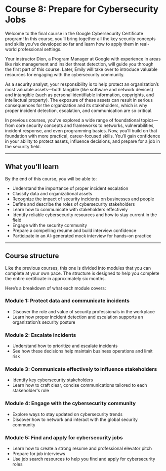 # **Course 8: Prepare for Cybersecurity Jobs**

Welcome to the final course in the Google Cybersecurity Certificate program! In this course, you’ll bring together all the key security concepts and skills you've developed so far and learn how to apply them in real-world professional settings.

Your instructor Dion, a Program Manager at Google with experience in areas like risk management and insider threat detection, will guide you through the first part of this course. Later, Emily will take over to introduce valuable resources for engaging with the cybersecurity community.

As a security analyst, your responsibility is to help protect an organization’s most valuable assets—both tangible (like software and network devices) and intangible (such as personal identifiable information, copyrights, and intellectual property). The exposure of these assets can result in serious consequences for the organization and its stakeholders, which is why proper incident detection, escalation, and communication are so critical.

In previous courses, you've explored a wide range of foundational topics—from core security concepts and frameworks to networks, vulnerabilities, incident response, and even programming basics. Now, you'll build on that foundation with more practical, career-focused skills. You’ll gain confidence in your ability to protect assets, influence decisions, and prepare for a job in the security field.

---

## **What you’ll learn**

By the end of this course, you will be able to:

* Understand the importance of proper incident escalation
* Classify data and organizational assets
* Recognize the impact of security incidents on businesses and people
* Define and describe the roles of cybersecurity stakeholders
* Learn how to communicate with stakeholders effectively
* Identify reliable cybersecurity resources and how to stay current in the field
* Engage with the security community
* Prepare a compelling resume and build interview confidence
* Participate in an AI-generated mock interview for hands-on practice

---

## **Course structure**

Like the previous courses, this one is divided into modules that you can complete at your own pace. The structure is designed to help you complete the entire certificate in approximately six months.

Here’s a breakdown of what each module covers:

### **Module 1: Protect data and communicate incidents**

* Discover the role and value of security professionals in the workplace
* Learn how proper incident detection and escalation supports an organization’s security posture

### **Module 2: Escalate incidents**

* Understand how to prioritize and escalate incidents
* See how these decisions help maintain business operations and limit risk

### **Module 3: Communicate effectively to influence stakeholders**

* Identify key cybersecurity stakeholders
* Learn how to craft clear, concise communications tailored to each stakeholder's role

### **Module 4: Engage with the cybersecurity community**

* Explore ways to stay updated on cybersecurity trends
* Discover how to network and interact with the global security community

### **Module 5: Find and apply for cybersecurity jobs**

* Learn how to create a strong resume and professional elevator pitch
* Prepare for job interviews
* Use job search resources to help you find and apply for cybersecurity roles
